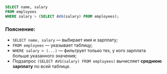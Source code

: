 ```sql
SELECT name, salary
FROM employees
WHERE salary > (SELECT AVG(salary) FROM employees);
```
### Пояснение:
- `SELECT name, salary` — выбирает имя и зарплату;
- `FROM employees` — указывает таблицу;
- `WHERE salary > (...)` — фильтрует только тех, у кого зарплата больше указанного значения;
- Подзапрос `(SELECT AVG(salary) FROM employees)` вычисляет **среднюю зарплату** по всей таблице.